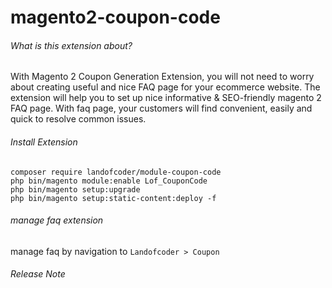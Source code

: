 # magento2-coupon-code
###### What is this extension about?
With Magento 2 Coupon Generation Extension, you will not need to worry about creating useful and nice FAQ page for your ecommerce website. The extension will help you to set up nice informative & SEO-friendly magento 2 FAQ page. With faq page, your customers will find convenient, easily and quick to resolve common issues.

###### Install Extension
```
composer require landofcoder/module-coupon-code
php bin/magento module:enable Lof_CouponCode
php bin/magento setup:upgrade
php bin/magento setup:static-content:deploy -f

```

###### manage faq extension
manage faq by navigation to ```Landofcoder > Coupon```


###### Release Note
